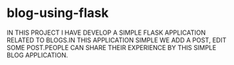 # blog-using-flask
IN THIS PROJECT I HAVE DEVELOP A SIMPLE FLASK APPLICATION RELATED TO BLOGS.IN THIS APPLICATION SIMPLE WE ADD A POST, EDIT SOME POST.PEOPLE CAN SHARE THEIR EXPERIENCE BY THIS SIMPLE BLOG APPLICATION.
